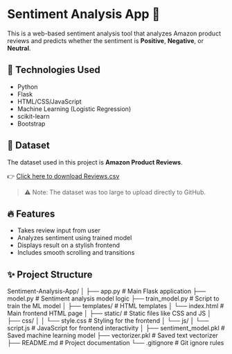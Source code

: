 # Sentiment Analysis App 💬

This is a web-based sentiment analysis tool that analyzes Amazon product reviews and predicts whether the sentiment is **Positive**, **Negative**, or **Neutral**.

## 🚀 Technologies Used
- Python
- Flask
- HTML/CSS/JavaScript
- Machine Learning (Logistic Regression)
- scikit-learn
- Bootstrap

## 📂 Dataset
The dataset used in this project is **Amazon Product Reviews**.

👉 [Click here to download Reviews.csv](https://drive.google.com/file/d/11Awyzblr2PI5bC1NG5MYhdJy9Y2rl4oo/view?usp=sharing)

> ⚠️ Note: The dataset was too large to upload directly to GitHub.

## 🔥 Features
- Takes review input from user
- Analyzes sentiment using trained model
- Displays result on a stylish frontend
- Includes smooth scrolling and transitions

## ✨ Project Structure

Sentiment-Analysis-App/
│
├── app.py                  # Main Flask application
├── model.py                # Sentiment analysis model logic
├── train_model.py          # Script to train the ML model
│
├── templates/              # HTML templates
│   └── index.html          # Main frontend HTML page
│
├── static/                 # Static files like CSS and JS
│   ├── css/
│   │   └── style.css       # Styling for the frontend
│   └── js/
│       └── script.js       # JavaScript for frontend interactivity
│
├── sentiment_model.pkl     # Saved machine learning model
├── vectorizer.pkl          # Saved text vectorizer
├── README.md               # Project documentation
└── .gitignore              # Git ignore rules
